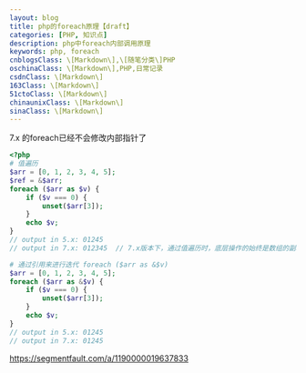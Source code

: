 ```yaml
---
layout: blog
title: php的foreach原理【draft】
categories: [PHP, 知识点]
description: php中foreach内部调用原理
keywords: php, foreach
cnblogsClass: \[Markdown\],\[随笔分类\]PHP
oschinaClass: \[Markdown\],PHP,日常记录
csdnClass: \[Markdown\]
163Class: \[Markdown\]
51ctoClass: \[Markdown\]
chinaunixClass: \[Markdown\]
sinaClass: \[Markdown\]
---
```


7.x 的foreach已经不会修改内部指针了

```php
<?php
# 值遍历
$arr = [0, 1, 2, 3, 4, 5];
$ref = &$arr;
foreach ($arr as $v) {
    if ($v === 0) {
        unset($arr[3]);
    }
    echo $v;
}
// output in 5.x: 01245
// output in 7.x: 012345  // 7.x版本下，通过值遍历时，底层操作的始终是数组的副本

# 通过引用来进行迭代 foreach ($arr as &$v)
$arr = [0, 1, 2, 3, 4, 5];
foreach ($arr as &$v) {
    if ($v === 0) {
        unset($arr[3]);
    }
    echo $v;
}
// output in 5.x: 01245
// output in 7.x: 01245

```

https://segmentfault.com/a/1190000019637833



